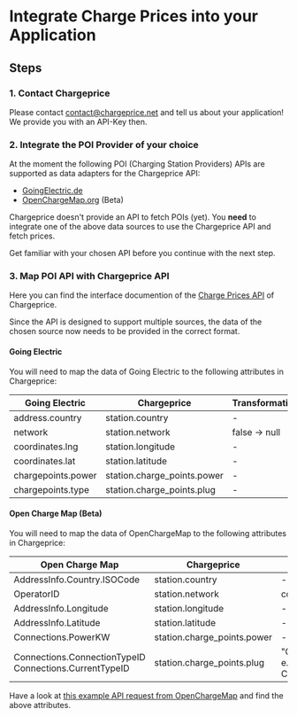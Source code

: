 # Integrate Charge Prices into your Application

## Steps

### 1. Contact Chargeprice

Please contact contact@chargeprice.net and tell us about your application!
We provide you with an API-Key then.

### 2. Integrate the POI Provider of your choice

At the moment the following POI (Charging Station Providers) APIs are supported
as data adapters for the Chargeprice API:

* [GoingElectric.de](https://www.goingelectric.de/stromtankstellen/api/)
* [OpenChargeMap.org](https://openchargemap.org/site/develop#api) (Beta)

Chargeprice doesn't provide an API to fetch POIs (yet). You **need** to
integrate one of the above data sources to use the Chargeprice API and fetch prices.

Get familiar with your chosen API before you continue with the next step.

### 3. Map POI API with Chargeprice API

Here you can find the interface documention of the [Charge Prices
API](../api/v1/charge_prices/index.md) of Chargeprice.

Since the API is designed to support multiple sources, the data of the chosen
source now needs to be provided in the correct format.

#### Going Electric

You will need to map the data of Going Electric to the following attributes in Chargeprice:

| **Going Electric** | **Chargeprice**             | **Transformation** |
| ------------------ | --------------------------- | ------------------ |
| address.country    | station.country             | -                  |
| network            | station.network             | false -> null      |
| coordinates.lng    | station.longitude           | -                  |
| coordinates.lat    | station.latitude            | -                  |
| chargepoints.power | station.charge_points.power | -                  |
| chargepoints.type  | station.charge_points.plug  | -                  |

#### Open Charge Map (Beta)

You will need to map the data of OpenChargeMap to the following attributes in Chargeprice:

| **Open Charge Map**                                         | **Chargeprice**             | **Transformation**                                                                        |
| ----------------------------------------------------------- | --------------------------- | ----------------------------------------------------------------------------------------- |
| AddressInfo.Country.ISOCode                                 | station.country             | -                                                                                         |
| OperatorID                                                  | station.network             | convert to string: 23 => `"23"`                                                             |
| AddressInfo.Longitude                                       | station.longitude           | -                                                                                         |
| AddressInfo.Latitude                                        | station.latitude            | -                                                                                         |
| Connections.PowerKW                                         | station.charge_points.power | -                                                                                         |
| Connections.ConnectionTypeID <br> Connections.CurrentTypeID | station.charge_points.plug  | "ConnectionTypeID,CurrentTypeID", e.g. ConnectionTypeID: 27, CurrentTypeID: 30 => `"27,30"` |

Have a look at [this example API request from
OpenChargeMap](https://api.openchargemap.io/v3/poi/?output=json&countrycode=US&maxresults=10)
and find the above attributes.
